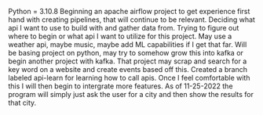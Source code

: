 Python = 3.10.8
Beginning an apache airflow project to get experience first hand with creating pipelines, that will continue to be relevant. Deciding what api I want to use to build with and gather data from. Trying to figure out where to begin or what api I want to utilize for this project. May use a weather api, maybe music, maybe add ML capabilities if I get that far. Will be basing project on python, may try to somehow grow this into kafka or begin another project with kafka. That project may scrap and search for a key word on a website and create events based off this. 
Created a branch labeled api-learn for learning how to call apis. Once I feel comfortable with this I will then begin to intergrate more features. As of 11-25-2022 the program will simply just ask the user for a city and then show the results for that city.